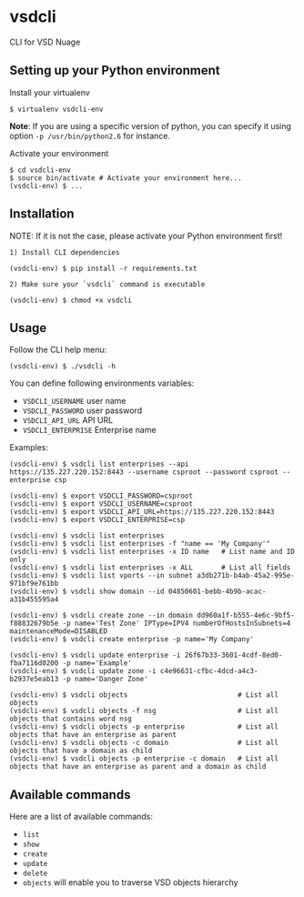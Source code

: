vsdcli
========

CLI for VSD Nuage


Setting up your Python environment
----------------------------------

Install your virtualenv

    $ virtualenv vsdcli-env

__Note__: If you are using a specific version of python, you can specify it using option `-p /usr/bin/python2.6` for instance.

Activate your environment

    $ cd vsdcli-env
    $ source bin/activate # Activate your environment here...
    (vsdcli-env) $ ...


Installation
------------

NOTE: If it is not the case, please activate your Python environment first!

    1) Install CLI dependencies

    (vsdcli-env) $ pip install -r requirements.txt

    2) Make sure your `vsdcli` command is executable

    (vsdcli-env) $ chmod +x vsdcli

Usage
-----

Follow the CLI help menu:

    (vsdcli-env) $ ./vsdcli -h

You can define following environments variables:

* `VSDCLI_USERNAME` user name
* `VSDCLI_PASSWORD` user password
* `VSDCLI_API_URL` API URL
* `VSDCLI_ENTERPRISE` Enterprise name

Examples:

    (vsdcli-env) $ vsdcli list enterprises --api https://135.227.220.152:8443 --username csproot --password csproot --enterprise csp

    (vsdcli-env) $ export VSDCLI_PASSWORD=csproot
    (vsdcli-env) $ export VSDCLI_USERNAME=csproot
    (vsdcli-env) $ export VSDCLI_API_URL=https://135.227.220.152:8443
    (vsdcli-env) $ export VSDCLI_ENTERPRISE=csp

    (vsdcli-env) $ vsdcli list enterprises
    (vsdcli-env) $ vsdcli list enterprises -f "name == 'My Company'"
    (vsdcli-env) $ vsdcli list enterprises -x ID name   # List name and ID only
    (vsdcli-env) $ vsdcli list enterprises -x ALL       # List all fields
    (vsdcli-env) $ vsdcli list vports --in subnet a3db271b-b4ab-45a2-995e-971bf9e761bb
    (vsdcli-env) $ vsdcli show domain --id 04850601-bebb-4b9b-acac-a31b455595a4

    (vsdcli-env) $ vsdcli create zone --in domain dd960a1f-b555-4e6c-9bf5-f88832679b5e -p name='Test Zone' IPType=IPV4 numberOfHostsInSubnets=4 maintenanceMode=DISABLED
    (vsdcli-env) $ vsdcli create enterprise -p name='My Company'

    (vsdcli-env) $ vsdcli update enterprise -i 26f67b33-3601-4cdf-8ed0-fba7116d0200 -p name='Example'
    (vsdcli-env) $ vsdcli update zone -i c4e96631-cfbc-4dcd-a4c3-b2937e5eab13 -p name='Danger Zone'

    (vsdcli-env) $ vsdcli objects                           # List all objects
    (vsdcli-env) $ vsdcli objects -f nsg                    # List all objects that contains word nsg
    (vsdcli-env) $ vsdcli objects -p enterprise             # List all objects that have an enterprise as parent
    (vsdcli-env) $ vsdcli objects -c domain                 # List all objects that have a domain as child
    (vsdcli-env) $ vsdcli objects -p enterprise -c domain   # List all objects that have an enterprise as parent and a domain as child


Available commands
------------------

Here are a list of available commands:
* `list`
* `show`
* `create`
* `update`
* `delete`
* `objects` will enable you to traverse VSD objects hierarchy